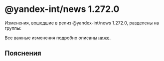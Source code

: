 # @yandex-int/news 1.272.0

<!-- ЧЕЛОВЕЧЕСКОЕ ВСТУПЛЕНИЕ -->

Изменения, вошедшие в релиз @yandex-int/news 1.272.0, разделены на группы:

Все важные изменения подробно описаны [ниже](#Пояснения).

## Пояснения

